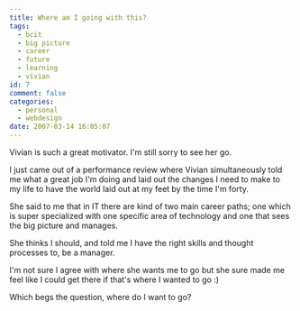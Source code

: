 ```yaml
---
title: Where am I going with this?
tags:
  - bcit
  - big picture
  - career
  - future
  - learning
  - vivian
id: 7
comment: false
categories:
  - personal
  - webdesign
date: 2007-03-14 16:05:07
---
```


Vivian is such a great motivator.  I'm still sorry to see her go.

I just came out of a performance review where Vivian simultaneously told me what a great job I'm doing and laid out the changes I need to make to my life to have the world laid out at my feet by the time I'm forty.

She said to me that in IT there are kind of two main career paths; one which is super specialized with one specific area of technology and one that sees the big picture and manages.

She thinks I should, and told me I have the right skills and thought processes to, be a manager.

I'm not sure I agree with where she wants me to go but she sure made me feel like I could get there if that's where I wanted to go :)

Which begs the question, where do I want to go?
